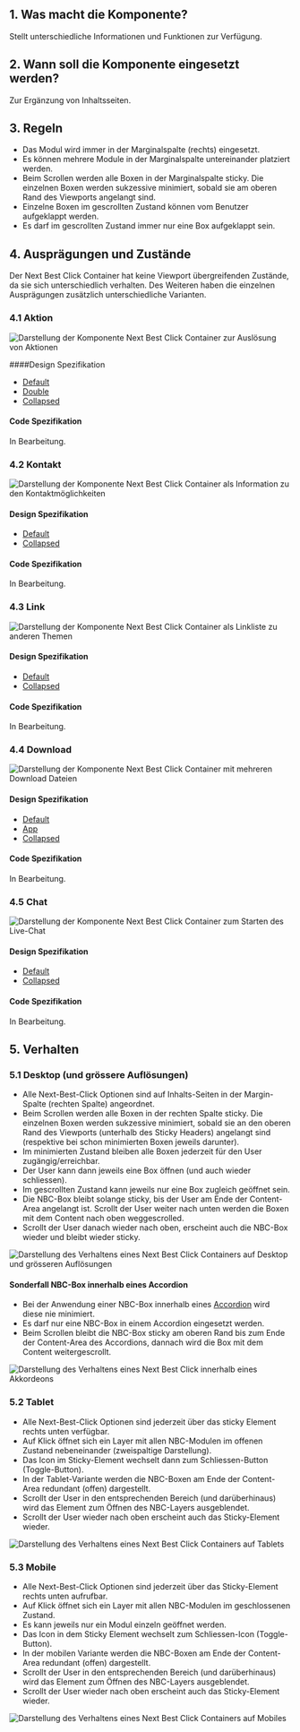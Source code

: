 ## 1. Was macht die Komponente?
Stellt unterschiedliche Informationen und Funktionen zur Verfügung.

## 2. Wann soll die Komponente eingesetzt werden? 
Zur Ergänzung von Inhaltsseiten.

## 3. Regeln
* Das Modul wird immer in der Marginalspalte (rechts) eingesetzt.
* Es können mehrere Module in der Marginalspalte untereinander platziert werden.
* Beim Scrollen werden alle Boxen in der Marginalspalte sticky. Die einzelnen Boxen werden sukzessive minimiert, sobald sie am oberen Rand des Viewports angelangt sind.
* Einzelne Boxen im gescrollten Zustand können vom Benutzer aufgeklappt werden.
* Es darf im gescrollten Zustand immer nur eine Box aufgeklappt sein.

## 4. Ausprägungen und Zustände 
Der Next Best Click Container hat keine Viewport übergreifenden Zustände, da sie sich unterschiedlich verhalten. Des Weiteren haben die einzelnen Ausprägungen zusätzlich unterschiedliche Varianten.

### 4.1 Aktion
![Darstellung der Komponente Next Best Click Container zur Auslösung von Aktionen](https://raw.githubusercontent.com/sbb-design-systems/design-system-website-documentation/master/documentation/components/nbc/images/nbc_action.png 'class: image')

####Design Spezifikation
* [Default](https://sbb.invisionapp.com/d/main#/console/15744722/345616913/inspect)
* [Double](https://sbb.invisionapp.com/d/main#/console/15744722/345616914/inspect)
* [Collapsed](https://sbb.invisionapp.com/d/main#/console/15744722/345616915/inspect)

#### Code Spezifikation
In Bearbeitung.

### 4.2 Kontakt
![Darstellung der Komponente Next Best Click Container als Information zu den Kontaktmöglichkeiten](https://raw.githubusercontent.com/sbb-design-systems/design-system-website-documentation/master/documentation/components/nbc/images/nbc_contact.png 'class: image')

#### Design Spezifikation
* [Default](https://sbb.invisionapp.com/d/main#/console/15744722/345616916/inspect)
* [Collapsed](https://sbb.invisionapp.com/d/main#/console/15744722/345616917/inspect)

#### Code Spezifikation
In Bearbeitung.

### 4.3 Link
![Darstellung der Komponente Next Best Click Container als Linkliste zu anderen Themen](https://raw.githubusercontent.com/sbb-design-systems/design-system-website-documentation/master/documentation/components/nbc/images/nbc_link.png 'class: image')

#### Design Spezifikation
* [Default](https://sbb.invisionapp.com/d/main#/console/15744722/345616918/inspect)
* [Collapsed](https://sbb.invisionapp.com/d/main#/console/15744722/345616919/inspect)

#### Code Spezifikation
In Bearbeitung.

### 4.4 Download
![Darstellung der Komponente Next Best Click Container mit mehreren Download Dateien](https://raw.githubusercontent.com/sbb-design-systems/design-system-website-documentation/master/documentation/components/nbc/images/nbc_download.png 'class: image')

#### Design Spezifikation
* [Default](https://sbb.invisionapp.com/d/main#/console/15744722/345616920/inspect)
* [App](https://sbb.invisionapp.com/d/main#/console/15744722/345616921/inspect)
* [Collapsed](https://sbb.invisionapp.com/d/main#/console/15744722/345616922/inspect)

#### Code Spezifikation
In Bearbeitung.

### 4.5 Chat
![Darstellung der Komponente Next Best Click Container zum Starten des Live-Chat](https://raw.githubusercontent.com/sbb-design-systems/design-system-website-documentation/master/documentation/components/nbc/images/nbc_chat.png 'class: image')

#### Design Spezifikation
* [Default](https://sbb.invisionapp.com/d/main#/console/15744722/345616923/inspect)
* [Collapsed](https://sbb.invisionapp.com/d/main#/console/15744722/345616924/inspect)

#### Code Spezifikation
In Bearbeitung.

## 5. Verhalten
### 5.1 Desktop (und grössere Auflösungen)
* Alle Next-Best-Click Optionen sind auf Inhalts-Seiten in der Margin-Spalte (rechten Spalte) angeordnet.
* Beim Scrollen werden alle Boxen in der rechten Spalte sticky. Die einzelnen Boxen werden sukzessive minimiert, sobald sie an den oberen Rand des Viewports (unterhalb des Sticky Headers) angelangt sind (respektive bei schon minimierten Boxen jeweils darunter).
* Im minimierten Zustand bleiben alle Boxen jederzeit für den User zugängig/erreichbar.
* Der User kann dann jeweils eine Box öffnen (und auch wieder schliessen).
* Im gescrollten Zustand kann jeweils nur eine Box zugleich geöffnet sein.
* Die NBC-Box bleibt solange sticky, bis der User am Ende der Content-Area angelangt ist. Scrollt der User weiter nach unten werden die Boxen mit dem Content nach oben weggescrolled.
* Scrollt der User danach wieder nach oben, erscheint auch die NBC-Box wieder und bleibt wieder sticky.

![Darstellung des Verhaltens eines Next Best Click Containers auf Desktop und grösseren Auflösungen](https://raw.githubusercontent.com/sbb-design-systems/design-system-website-documentation/master/documentation/components/nbc/images/nbc_behaviour_desktop_default.png 'class: image')

#### Sonderfall NBC-Box innerhalb eines Accordion
* Bei der Anwendung einer NBC-Box innerhalb eines [Accordion](https://digital.sbb.ch/de/components/accordion) wird diese nie minimiert.
* Es darf nur eine NBC-Box in einem Accordion eingesetzt werden.
* Beim Scrollen bleibt die NBC-Box sticky am oberen Rand bis zum Ende der Content-Area des Accordions, dannach wird die Box mit dem Content weitergescrollt.

![Darstellung des Verhaltens eines Next Best Click innerhalb eines Akkordeons](https://raw.githubusercontent.com/sbb-design-systems/design-system-website-documentation/master/documentation/components/nbc/images/nbc_behaviour_desktop_accordion.png 'class: image')

### 5.2 Tablet
* Alle Next-Best-Click Optionen sind jederzeit über das sticky Element rechts unten verfügbar.
* Auf Klick öffnet sich ein Layer mit allen NBC-Modulen im offenen Zustand nebeneinander (zweispaltige Darstellung).
* Das Icon im Sticky-Element wechselt dann zum Schliessen-Button (Toggle-Button).
* In der Tablet-Variante werden die NBC-Boxen am Ende der Content-Area redundant (offen) dargestellt.
* Scrollt der User in den entsprechenden Bereich (und darüberhinaus) wird das Element zum Öffnen des NBC-Layers ausgeblendet.
* Scrollt der User wieder nach oben erscheint auch das Sticky-Element wieder.

![Darstellung des Verhaltens eines Next Best Click Containers auf Tablets](https://raw.githubusercontent.com/sbb-design-systems/design-system-website-documentation/master/documentation/components/nbc/images/nbc_behaviour_tablet.png 'class: image')

### 5.3 Mobile
* Alle Next-Best-Click Optionen sind jederzeit über das Sticky-Element rechts unten aufrufbar.
* Auf Klick öffnet sich ein Layer mit allen NBC-Modulen im geschlossenen Zustand. 
* Es kann jeweils nur ein Modul einzeln geöffnet werden.
* Das Icon in dem Sticky Element wechselt zum Schliessen-Icon (Toggle-Button).
* In der mobilen Variante werden die NBC-Boxen am Ende der Content-Area redundant (offen) dargestellt.
* Scrollt der User in den entsprechenden Bereich (und darüberhinaus) wird das Element zum Öffnen des NBC-Layers ausgeblendet.
* Scrollt der User wieder nach oben erscheint auch das Sticky-Element wieder.

![Darstellung des Verhaltens eines Next Best Click Containers auf Mobiles](https://raw.githubusercontent.com/sbb-design-systems/design-system-website-documentation/master/documentation/components/nbc/images/nbc_behaviour_mobile.png 'class: image')